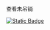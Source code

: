 查看未吊销

[![Static Badge](https://img.shields.io/badge/Status-0721)](https://ssm-fx.github.io/keyboxStatus/)
